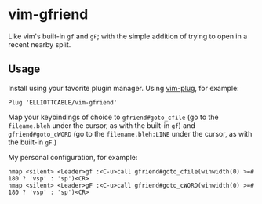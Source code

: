 # vim-gfriend
Like vim's built-in `gf` and `gF`; with the simple addition of trying to open in a recent nearby
split.

## Usage
Install using your favorite plugin manager. Using [vim-plug](https://github.com/junegunn/vim-plug), for example:

    Plug 'ELLIOTTCABLE/vim-gfriend'

Map your keybindings of choice to `gfriend#goto_cfile` (go to the `fileame.bleh` under the cursor,
as with the built-in `gf`) and `gfriend#goto_cWORD` (go to the `filename.bleh:LINE` under the
cursor, as with the built-in `gF`.)

My personal configuration, for example:

```vim
nmap <silent> <Leader>gf :<C-u>call gfriend#goto_cfile(winwidth(0) >=# 180 ? 'vsp' : 'sp')<CR>
nmap <silent> <Leader>gF :<C-u>call gfriend#goto_cWORD(winwidth(0) >=# 180 ? 'vsp' : 'sp')<CR>
```
